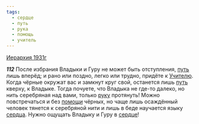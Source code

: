 ```yaml
---
tags:
  - сердце
  - путь
  - рука
  - помощь
  - учитель
---
```


[Иерархия 1931г](/agni/1931)

___112___
После избрания Владыки и Гуру не может быть отступления, [путь](/tag/#путь) лишь вперёд; и рано или поздно, легко или трудно, придёте к [Учителю](/tag/#учитель). Когда чёрные окружат вас и замкнут круг свой, останется лишь [путь](/tag/#путь) кверху, к Владыке. Тогда почуете, что Владыка не где-то далеко, но нить серебряная над вами, только [руку](/tag/#рука) протянуть! Можно повстречаться и без [помощи](/tag/#помощь) чёрных, но чаще лишь осаждённый человек тянется к серебряной нити и лишь в беде научается языку [сердца](/tag/#[сердце](/tag/#сердце)). Нужно ощущать Владыку и Гуру в [сердце](/tag/#сердце)!   

